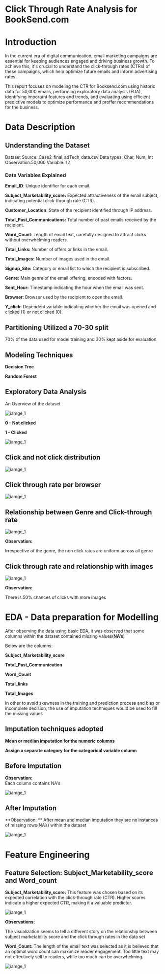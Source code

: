 # Click Through Rate Analysis for BookSend.com



# Introduction

In the current era of digital communication, email marketing campaigns are essential for keeping audiences engaged and driving business growth. To achieve this, it's crucial to understand the click-through rates (CTRs) of these campaigns, which help optimize future emails and inform advertising rates.  

This report focuses on modeling the CTR for Booksend.com using historic data for 50,000 emails, performing exploratory data analysis (EDA), identifying important features and trends, and evaluating using efficient predictive models to optimize performance and proffer recommendations for the business.



# Data Description 

## Understanding the Dataset
Dataset Source: Case2_final_adTech_data.csv
Data types: Char, Num, Int
Observation:50,000
Variable: 12

### Data Variables Explained
**Email_ID**: Unique identifier for each email.

**Subject_Marketability_score:** Expected attractiveness of the email subject, indicating potential click-through rate (CTR).

**Customer_Location**: State of the recipient identified through IP address.

**Total_Past_Communications:** Total number of past emails received by the recipient.

**Word_Count**: Length of email text, carefully designed to attract clicks without overwhelming readers.

**Total_Links:** Number of offers or links in the email.

**Total_Images:** Number of images used in the email.

**Signup_Site:** Category or email list to which the recipient is subscribed.

**Genre:** Main genre of the email offering, encoded with factors.

**Sent_Hour:** Timestamp indicating the hour when the email was sent.

**Browser**: Browser used by the recipient to open the email.

**Y_click:** Dependent variable indicating whether the email was opened and clicked (1) or not clicked (0).



## Partitioning Utilized a 70-30 split
70% of the data used for model training and 30% kept aside for evaluation.

## Modeling Techniques
**Decision Tree**

**Random Forest**

## Exploratory Data Analysis

An Overview of the dataset

![iamge_1](./images/image2.png)


**0 – Not clicked**

**1 - Clicked**

![iamge_1](./images/image3.png)


## Click and not click distribution

![iamge_1](./images/image4.png)


## Click through rate per browser

![iamge_1](./images/image5.png)

## Relationship between Genre and Click-through rate

![iamge_1](./images/image6.png)


**Observation:** 

Irrespective of the genre, the non click rates are uniform across all genre

## Click through rate and relationship with images 

![iamge_1](./images/image7.png)

**Observation:** 

There is 50% chances of clicks with more images


# EDA - Data preparation for Modelling

After observing the data using basic EDA, it was observed that some columns within the dataset contained missing values(**NA’s**)

Below are the columns:

**Subject_Marketability_score**

**Total_Past_Communication**

**Word_Count**

**Total_links**

**Total_Images**

In other to avoid skewness in the training and prediction process and bias or incomplete decision, the use of imputation techniques would be used to fill the missing values

## Imputation techniques adopted 

**Mean or median imputation for the numeric columns**

**Assign a separate category for the categorical variable column**

## Before Imputation

**Observation:**  
Each column contains NA's

![iamge_1](./images/image8.png)


## After Imputation
**Observation: ** After mean and median imputation they are no instances of missing rows(NA’s) within the dataset


![iamge_1](./images/image9.png)


# Feature Engineering

## Feature Selection: Subject_Marketability_score and Word_count

**Subject_Marketability_score:** This feature was chosen based on its expected correlation with the click-through rate (CTR). 
Higher scores indicate a higher expected CTR, making it a valuable predictor.

![iamge_1](./images/image10.png)


**Observations:**

The visualization seems to tell a different story on the relationship between subject marketability score and the click through rates in the data set

**Word_Count:** The length of the email text was selected as it is believed that an optimal word count can maximize reader engagement. 
Too little text may not effectively sell to readers, while too much can be overwhelming.

![iamge_1](./images/image11.png)























